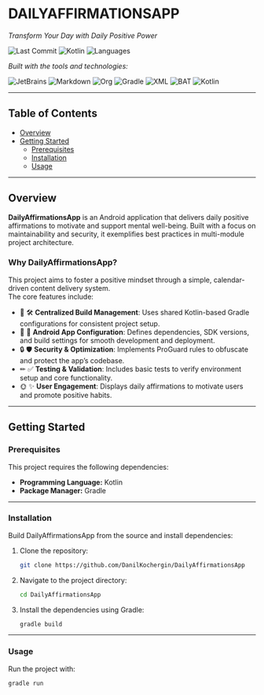 # DAILYAFFIRMATIONSAPP

*Transform Your Day with Daily Positive Power*

![Last Commit](https://img.shields.io/badge/last%20commit-today-brightgreen)
![Kotlin](https://img.shields.io/badge/kotlin-100%25-blue)
![Languages](https://img.shields.io/badge/languages-1-lightgrey)

*Built with the tools and technologies:*

![JetBrains](https://img.shields.io/badge/JetBrains-black)
![Markdown](https://img.shields.io/badge/Markdown-green)
![Org](https://img.shields.io/badge/Org-lightgreen)
![Gradle](https://img.shields.io/badge/Gradle-blue)
![XML](https://img.shields.io/badge/XML-lightblue)
![BAT](https://img.shields.io/badge/bat-purple)
![Kotlin](https://img.shields.io/badge/Kotlin-orange)

---

## Table of Contents

- [Overview](#overview)
- [Getting Started](#getting-started)
  - [Prerequisites](#prerequisites)
  - [Installation](#installation)
  - [Usage](#usage)
---

## Overview

**DailyAffirmationsApp** is an Android application that delivers daily positive affirmations to motivate and support mental well-being. Built with a focus on maintainability and security, it exemplifies best practices in multi-module project architecture.

### Why DailyAffirmationsApp?

This project aims to foster a positive mindset through a simple, calendar-driven content delivery system.  
The core features include:

- 🎯 🛠 **Centralized Build Management**: Uses shared Kotlin-based Gradle configurations for consistent project setup.
- 🚀 📱 **Android App Configuration**: Defines dependencies, SDK versions, and build settings for smooth development and deployment.
- 🔒 🛡 **Security & Optimization**: Implements ProGuard rules to obfuscate and protect the app’s codebase.
- ✏ ✅ **Testing & Validation**: Includes basic tests to verify environment setup and core functionality.
- 🌞 ✨ **User Engagement**: Displays daily affirmations to motivate users and promote positive habits.

---

## Getting Started

### Prerequisites

This project requires the following dependencies:

- **Programming Language:** Kotlin  
- **Package Manager:** Gradle  

---

### Installation

Build DailyAffirmationsApp from the source and install dependencies:

1. Clone the repository:

   ```bash
   git clone https://github.com/DanilKochergin/DailyAffirmationsApp
   ```

2. Navigate to the project directory:

   ```bash
   cd DailyAffirmationsApp
   ```

3. Install the dependencies using Gradle:

   ```bash
   gradle build
   ```

---

### Usage

Run the project with:

```bash
gradle run
```
